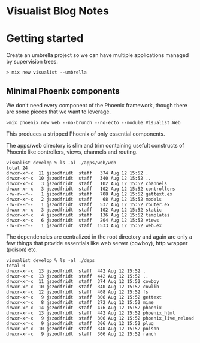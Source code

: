 # Visualist Blog Notes

# Getting started

Create an umbrella project so we can have multiple applications managed by supervision trees.

`> mix new visualist --umbrella `


## Minimal Phoenix components


We don't need every component of the Phoenix framework, though there are some pieces that we want to leverage.


`>mix phoenix.new web --no-brunch --no-ecto --module Visualist.Web`

This produces a stripped Phoenix of only essential components. 

The apps/web directory is slim and trim containing usefult constructs of Phoenix like controllers, views, channels and routing.

```
visualist develop % ls -al ./apps/web/web
total 24
drwxr-xr-x  11 jszodfridt  staff   374 Aug 12 15:52 .
drwxr-xr-x  10 jszodfridt  staff   340 Aug 12 15:52 ..
drwxr-xr-x   3 jszodfridt  staff   102 Aug 12 15:52 channels
drwxr-xr-x   3 jszodfridt  staff   102 Aug 12 15:52 controllers
-rw-r--r--   1 jszodfridt  staff   708 Aug 12 15:52 gettext.ex
drwxr-xr-x   2 jszodfridt  staff    68 Aug 12 15:52 models
-rw-r--r--   1 jszodfridt  staff   537 Aug 12 15:52 router.ex
drwxr-xr-x   3 jszodfridt  staff   102 Aug 12 15:52 static
drwxr-xr-x   4 jszodfridt  staff   136 Aug 12 15:52 templates
drwxr-xr-x   6 jszodfridt  staff   204 Aug 12 15:52 views
-rw-r--r--   1 jszodfridt  staff  1533 Aug 12 15:52 web.ex
```


The dependencies are centralized in the root directory and again are only a few things that provide essentials like web server (cowboy), http wrapper (poison) etc.

```
visualist develop % ls -al ./deps
total 0
drwxr-xr-x  13 jszodfridt  staff  442 Aug 12 15:52 .
drwxr-xr-x  13 jszodfridt  staff  442 Aug 12 15:52 ..
drwxr-xr-x  11 jszodfridt  staff  374 Aug 12 15:52 cowboy
drwxr-xr-x  10 jszodfridt  staff  340 Aug 12 15:52 cowlib
drwxr-xr-x  12 jszodfridt  staff  408 Aug 12 15:52 fs
drwxr-xr-x   9 jszodfridt  staff  306 Aug 12 15:52 gettext
drwxr-xr-x   8 jszodfridt  staff  272 Aug 12 15:52 mime
drwxr-xr-x  14 jszodfridt  staff  476 Aug 12 15:52 phoenix
drwxr-xr-x  13 jszodfridt  staff  442 Aug 12 15:52 phoenix_html
drwxr-xr-x   9 jszodfridt  staff  306 Aug 12 15:52 phoenix_live_reload
drwxr-xr-x   9 jszodfridt  staff  306 Aug 12 15:52 plug
drwxr-xr-x  10 jszodfridt  staff  340 Aug 12 15:52 poison
drwxr-xr-x   9 jszodfridt  staff  306 Aug 12 15:52 ranch
```




